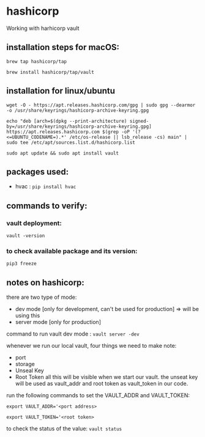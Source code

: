 # hashicorp
Working with harhicorp vault

## installation steps for macOS:

`brew tap hashicorp/tap`

`brew install hashicorp/tap/vault`

## installation for linux/ubuntu

`wget -O - https://apt.releases.hashicorp.com/gpg | sudo gpg --dearmor -o /usr/share/keyrings/hashicorp-archive-keyring.gpg`

`echo "deb [arch=$(dpkg --print-architecture) signed-by=/usr/share/keyrings/hashicorp-archive-keyring.gpg] https://apt.releases.hashicorp.com $(grep -oP '(?<=UBUNTU_CODENAME=).*' /etc/os-release || lsb_release -cs) main" | sudo tee /etc/apt/sources.list.d/hashicorp.list`

`sudo apt update && sudo apt install vault`

## packages used:

* hvac : `pip install hvac`

## commands to verify:

### vault deployment:

`vault -version`

### to check available package and its version:

`pip3 freeze`


## notes on hashicorp:

there are two type of mode:
* dev mode [only for development, can't be used for production] => will be using this
* server mode [only for production]

command to run vault dev mode : `vault server -dev`

whenever we run our local vault, four things we need to make note:
* port
* storage
* Unseal Key
* Root Token
all this will be visible when we start our vault.
the unseat key will be used as vault_addr and root token as vault_token in our code.

run the following commands to set the VAULT_ADDR and VAULT_TOKEN:

`export VAULT_ADDR='<port address>`

`export VAULT_TOKEN='<root token>`

to check the status of the value: `vault status`

